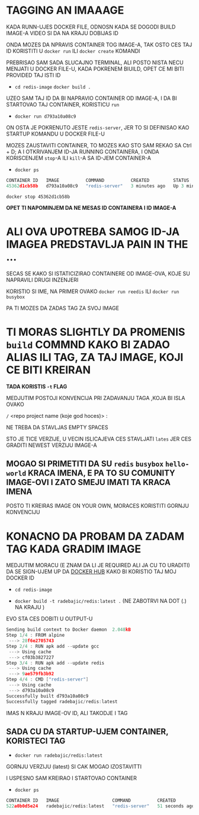 # TAGGING AN IMAAAGE

KADA RUNN-UJES DOCKER FILE, ODNOSN KADA SE DOGODI BUILD IMAGE-A VIDEO SI DA NA KRAJU DOBIJAS ID

ONDA MOZES DA NPRAVIS CONTAINER TOG IMAGE-A, TAK OSTO CES TAJ ID KORISTITI U `docker run` ILI `docker create` KOMANDI

PREBRISAO SAM SADA SLUCAJNO TERMINAL, ALI POSTO NISTA NECU MENJATI U DOCKER FILE-U, KADA POKRENEM BIUILD, OPET CE MI BITI PROVIDED TAJ ISTI ID

- `cd redis-image` `docker build .`

UZEO SAM TAJ ID DA BI NAPRAVIO CONTAINER OD IMAGE-A, I DA BI STARTOVAO TAJ CONTAINER, KORISTICU `run`

- `docker run d793a10a08c9`

ON OSTA JE POKRENUTO JESTE `redis-server`, JER TO SI DEFINISAO KAO STARTUP KOMANDU U DOCKER FILE-U

MOZES ZAUSTAVITI CONTAINER, TO MOZES KAO STO SAM REKAO SA Ctrl + D; A I OTKRIVANJEM ID-JA RUNNING CONTAINERA, I ONDA KORISCENJEM `stop`-A ILI `kill`-A SA ID-JEM CONTAINER-A

- `docker ps`

```c
CONTAINER ID   IMAGE          COMMAND          CREATED         STATUS         PORTS     NAMES
45362d1cb58b   d793a10a08c9   "redis-server"   3 minutes ago   Up 3 minutes             wonderful_engelbart

```

`docker stop 45362d1cb58b`

**OPET TI NAPOMINJEM DA NE MESAS ID CONTAINERA I ID IMAGE-A**

# ALI OVA UPOTREBA SAMOG ID-JA IMAGEA PREDSTAVLJA PAIN IN THE ...

SECAS SE KAKO SI ISTATICIZIRAO CONTAINERE OD IMAGE-OVA, KOJE SU NAPRAVILI DRUGI INZENJERI

KORISTIO SI IME, NA PRIMER OVAKO `docker run reedis` ILI `docker run busybox`

PA TI MOZES DA ZADAS TAG ZA SVOJ IMAGE

# TI MORAS SLIGHTLY DA PROMENIS `build` COMMND KAKO BI ZADAO ALIAS ILI TAG, ZA TAJ IMAGE, KOJI CE BITI KREIRAN

**TADA KORISTIS `-t` FLAG**

MEDJUTIM POSTOJI KONVENCIJA PRI ZADAVANJU TAGA ,KOJA BI ISLA OVAKO

<your docker id> `/` <repo project name (koje god hoces)> : <verzija>

NE TREBA DA STAVLJAS EMPTY SPACES

STO JE TICE VERZIJE, U VECIN ISLICAJEVA CES STAVLJATI `lates` JER CES GRADITI NEWEST VERZIJU IMAGE-A

## MOGAO SI PRIMETITI DA SU `redis` `busybox` `hello-world` KRACA IMENA, E PA TO SU COMUNITY IMAGE-OVI I ZATO SMEJU IMATI TA KRACA IMENA

POSTO TI KREIRAS IMAGE ON YOUR OWN, MORACES KORISTITI GORNJU KONVENCIJU

# KONACNO DA PROBAM DA ZADAM TAG KADA GRADIM IMAGE

MEDJUTIM MORACU (E ZNAM DA LI JE REQUIRED ALI JA CU TO URADITI) DA SE SIGN-UJEM UP DA [DOCKER HUB](https://hub.docker.com/) KAKO BI KORISTIO TAJ MOJ DOCKER ID

- `cd redis-image`

- `docker build -t radebajic/redis:latest .` (NE ZABOTRVI NA DOT (.) NA KRAJU )

EVO STA CES DOBITI U OUTPUT-U

```c
Sending build context to Docker daemon  2.048kB
Step 1/4 : FROM alpine
 ---> 28f6e2705743
Step 2/4 : RUN apk add --update gcc
 ---> Using cache
 ---> cf03b3827227
Step 3/4 : RUN apk add --update redis
 ---> Using cache
 ---> 9ae579fb3b92
Step 4/4 : CMD ["redis-server"]
 ---> Using cache
 ---> d793a10a08c9
Successfully built d793a10a08c9
Successfully tagged radebajic/redis:latest
```

IMAS N KRAJU IMAGE-OV ID, ALI TAKODJE I TAG

## SADA CU DA STARTUP-UJEM CONTAINER, KORISTECI TAG

- `docker run radebajic/redis:latest`

GORNJU VERZIJU (latest) SI CAK MOGAO IZOSTAVITTI

I USPESNO SAM KREIRAO I STARTOVAO CONTAINER

- `docker ps`

```c
CONTAINER ID   IMAGE                    COMMAND          CREATED          STATUS          PORTS     NAMES
522a0b0d5e24   radebajic/redis:latest   "redis-server"   51 seconds ago   Up 46 seconds             musing_bell
```

